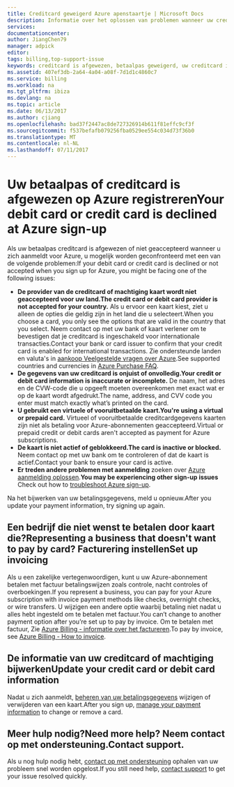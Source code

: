 ```yaml
---
title: Creditcard geweigerd Azure apenstaartje | Microsoft Docs
description: Informatie over het oplossen van problemen wanneer uw creditcard is afgewezen, wanneer u probeert te registreren voor Azure.
services: 
documentationcenter: 
author: JiangChen79
manager: adpick
editor: 
tags: billing,top-support-issue
keywords: creditcard is afgewezen, betaalpas geweigerd, uw creditcard is afgewezen, niet voldoen aan voor creditcard
ms.assetid: 407ef3db-2a64-4a04-a08f-7d1d1c4860c7
ms.service: billing
ms.workload: na
ms.tgt_pltfrm: ibiza
ms.devlang: na
ms.topic: article
ms.date: 06/13/2017
ms.author: cjiang
ms.openlocfilehash: bad37f2447ac8de727326914b611f81effc9cf3f
ms.sourcegitcommit: f537befafb079256fba0529ee554c034d73f36b0
ms.translationtype: MT
ms.contentlocale: nl-NL
ms.lasthandoff: 07/11/2017
---
```

# <a name="your-debit-card-or-credit-card-is-declined-at-azure-sign-up"></a><span data-ttu-id="b4d5a-104">Uw betaalpas of creditcard is afgewezen op Azure registreren</span><span class="sxs-lookup"><span data-stu-id="b4d5a-104">Your debit card or credit card is declined at Azure sign-up</span></span>
<span data-ttu-id="b4d5a-105">Als uw betaalpas creditcard is afgewezen of niet geaccepteerd wanneer u zich aanmeldt voor Azure, u mogelijk worden geconfronteerd met een van de volgende problemen:</span><span class="sxs-lookup"><span data-stu-id="b4d5a-105">If your debit card or credit card is declined or not accepted when you sign up for Azure, you might be facing one of the following issues:</span></span>

* <span data-ttu-id="b4d5a-106">**De provider van de creditcard of machtiging kaart wordt niet geaccepteerd voor uw land.**</span><span class="sxs-lookup"><span data-stu-id="b4d5a-106">**The credit card or debit card provider is not accepted for your country.**</span></span> <span data-ttu-id="b4d5a-107">Als u ervoor een kaart kiest, ziet u alleen de opties die geldig zijn in het land die u selecteert.</span><span class="sxs-lookup"><span data-stu-id="b4d5a-107">When you choose a card, you only see the options that are valid in the country that you select.</span></span> <span data-ttu-id="b4d5a-108">Neem contact op met uw bank of kaart verlener om te bevestigen dat je creditcard is ingeschakeld voor internationale transacties.</span><span class="sxs-lookup"><span data-stu-id="b4d5a-108">Contact your bank or card issuer to confirm that your credit card is enabled for international transactions.</span></span> <span data-ttu-id="b4d5a-109">Zie ondersteunde landen en valuta's in [aankoop Veelgestelde vragen over Azure](https://azure.microsoft.com/pricing/faq/).</span><span class="sxs-lookup"><span data-stu-id="b4d5a-109">See supported countries and currencies in [Azure Purchase FAQ](https://azure.microsoft.com/pricing/faq/).</span></span>
* <span data-ttu-id="b4d5a-110">**De gegevens van uw creditcard is onjuist of onvolledig.**</span><span class="sxs-lookup"><span data-stu-id="b4d5a-110">**Your credit or debit card information is inaccurate or incomplete.**</span></span> <span data-ttu-id="b4d5a-111">De naam, het adres en de CVW-code die u opgeeft moeten overeenkomen met exact wat er op de kaart wordt afgedrukt.</span><span class="sxs-lookup"><span data-stu-id="b4d5a-111">The name, address, and CVV code you enter must match exactly what’s printed on the card.</span></span>
* <span data-ttu-id="b4d5a-112">**U gebruikt een virtuele of vooruitbetaalde kaart.**</span><span class="sxs-lookup"><span data-stu-id="b4d5a-112">**You're using a virtual or prepaid card.**</span></span> <span data-ttu-id="b4d5a-113">Virtueel of vooruitbetaalde creditcardgegevens kaarten zijn niet als betaling voor Azure-abonnementen geaccepteerd.</span><span class="sxs-lookup"><span data-stu-id="b4d5a-113">Virtual or prepaid credit or debit cards aren't accepted as payment for Azure subscriptions.</span></span>
* <span data-ttu-id="b4d5a-114">**De kaart is niet actief of geblokkeerd.**</span><span class="sxs-lookup"><span data-stu-id="b4d5a-114">**The card is inactive or blocked.**</span></span> <span data-ttu-id="b4d5a-115">Neem contact op met uw bank om te controleren of dat de kaart is actief.</span><span class="sxs-lookup"><span data-stu-id="b4d5a-115">Contact your bank to ensure your card is active.</span></span>
* <span data-ttu-id="b4d5a-116">**Er treden andere problemen met aanmelding** zoeken over [Azure aanmelding oplossen](billing-troubleshoot-azure-sign-up-issues.md).</span><span class="sxs-lookup"><span data-stu-id="b4d5a-116">**You may be experiencing other sign-up issues** Check out how to [troubleshoot Azure sign-up](billing-troubleshoot-azure-sign-up-issues.md).</span></span>

<span data-ttu-id="b4d5a-117">Na het bijwerken van uw betalingsgegevens, meld u opnieuw.</span><span class="sxs-lookup"><span data-stu-id="b4d5a-117">After you update your payment information, try signing up again.</span></span>

## <a name="representing-a-business-that-doesnt-want-to-pay-by-card-set-up-invoicing"></a><span data-ttu-id="b4d5a-118">Een bedrijf die niet wenst te betalen door kaart die?</span><span class="sxs-lookup"><span data-stu-id="b4d5a-118">Representing a business that doesn't want to pay by card?</span></span> <span data-ttu-id="b4d5a-119">Facturering instellen</span><span class="sxs-lookup"><span data-stu-id="b4d5a-119">Set up invoicing</span></span>
<span data-ttu-id="b4d5a-120">Als u een zakelijke vertegenwoordigen, kunt u uw Azure-abonnement betalen met factuur betalingswijzen zoals controle, nacht controles of overboekingen.</span><span class="sxs-lookup"><span data-stu-id="b4d5a-120">If you represent a business, you can pay for your Azure subscription with invoice payment methods like checks, overnight checks, or wire transfers.</span></span> <span data-ttu-id="b4d5a-121">U wijzigen een andere optie waarbij betaling niet nadat u alles hebt ingesteld om te betalen met factuur.</span><span class="sxs-lookup"><span data-stu-id="b4d5a-121">You can’t change to another payment option after you’re set up to pay by invoice.</span></span> <span data-ttu-id="b4d5a-122">Om te betalen met factuur, Zie [Azure Billing - informatie over het factureren](https://azure.microsoft.com/pricing/invoicing/).</span><span class="sxs-lookup"><span data-stu-id="b4d5a-122">To pay by invoice, see [Azure Billing - How to invoice](https://azure.microsoft.com/pricing/invoicing/).</span></span>

## <a name="update-your-credit-card-or-debit-card-information"></a><span data-ttu-id="b4d5a-123">De informatie van uw creditcard of machtiging bijwerken</span><span class="sxs-lookup"><span data-stu-id="b4d5a-123">Update your credit card or debit card information</span></span>
<span data-ttu-id="b4d5a-124">Nadat u zich aanmeldt, [beheren van uw betalingsgegevens](billing-how-to-change-credit-card.md) wijzigen of verwijderen van een kaart.</span><span class="sxs-lookup"><span data-stu-id="b4d5a-124">After you sign up, [manage your payment information](billing-how-to-change-credit-card.md) to change or remove a card.</span></span>

## <a name="need-more-help-contact-support"></a><span data-ttu-id="b4d5a-125">Meer hulp nodig?</span><span class="sxs-lookup"><span data-stu-id="b4d5a-125">Need more help?</span></span> <span data-ttu-id="b4d5a-126">Neem contact op met ondersteuning.</span><span class="sxs-lookup"><span data-stu-id="b4d5a-126">Contact support.</span></span>
<span data-ttu-id="b4d5a-127">Als u nog hulp nodig hebt, [contact op met ondersteuning](https://portal.azure.com/?#blade/Microsoft_Azure_Support/HelpAndSupportBlade) ophalen van uw probleem snel worden opgelost.</span><span class="sxs-lookup"><span data-stu-id="b4d5a-127">If you still need help, [contact support](https://portal.azure.com/?#blade/Microsoft_Azure_Support/HelpAndSupportBlade) to get your issue resolved quickly.</span></span>
